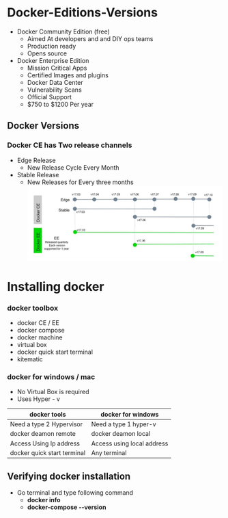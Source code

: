 
# Docker-Editions-Versions

-  Docker Community Edition (free)
   - Aimed At developers and and DIY ops teams
   - Production ready
	- Opens source
-  Docker Enterprise Edition
   - Mission Critical Apps  
   - Certified Images and plugins
   - Docker Data Center
   - Vulnerability Scans
   - Official Support
   -  $750 to $1200 Per year

## Docker Versions
### Docker CE has Two release channels
- Edge Release
	- New Release Cycle Every Month
- Stable Release
	- New Releases for Every three months
![Version Chart](https://github.com/venu-shastri/dockerknowledge/blob/master/images.JPG)

# Installing docker
### docker toolbox
- docker CE / EE
- docker compose
- docker machine
- virtual box
- docker quick start terminal
- kitematic
### docker for windows / mac
- No Virtual Box is required
- Uses Hyper - v

docker tools      | docker for windows 
 -------- | ---
 Need a type 2 Hypervisor | Need a type 1 hyper-v
 docker deamon remote | docker deamon local 
 Access Using Ip address | Access using local address
 docker quick start terminal | Any terminal

## Verifying docker installation
- Go terminal and type following command
	- **docker info**
	- **docker-compose --version**
  
 
<!--stackedit_data:
eyJoaXN0b3J5IjpbLTE2MjY5MDYyOSwtMTc3MjcxNDIxLC0yMD
Y2NDgxMDY0LDE3MjM3MzUwNzYsLTEyNjY5MjM4MDMsMTkxOTg1
Mjc0NSwxMTczMTYxOTcxXX0=
-->